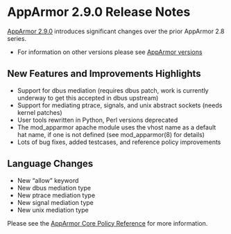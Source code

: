 AppArmor 2.9.0 Release Notes
============================

[AppArmor 2.9.0](https://launchpad.net/apparmor/+milestone/2.9.0)
introduces significant changes over the prior AppArmor 2.8 series.

-   For information on other versions please see [AppArmor versions](AppArmor_versions)

New Features and Improvements Highlights
----------------------------------------

-   Support for dbus mediation (requires dbus patch, work is currently underway to get this accepted in dbus upstream)
-   Support for mediating ptrace, signals, and unix abstract sockets (needs kernel patches)
-   User tools rewritten in Python, Perl versions deprecated
-   The mod\_apparmor apache module uses the vhost name as a default hat name, if one is not defined (see mod\_apparmor(8) for details)
-   Lots of bug fixes, added testcases, and reference policy improvements

Language Changes
----------------

-   New “allow” keyword
-   New dbus mediation type
-   New ptrace mediation type
-   New signal mediation type
-   New unix mediation type

Please see the [AppArmor Core Policy Reference](AppArmor_Core_Policy_Reference) for more information.
